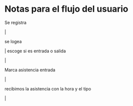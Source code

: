# Notas para el flujo del usuario

Se registra

|

se logea

|
escoge si es entrada o salida

|

Marca asistencia entrada

|


recibimos la asistencia con la hora y el tipo

|






